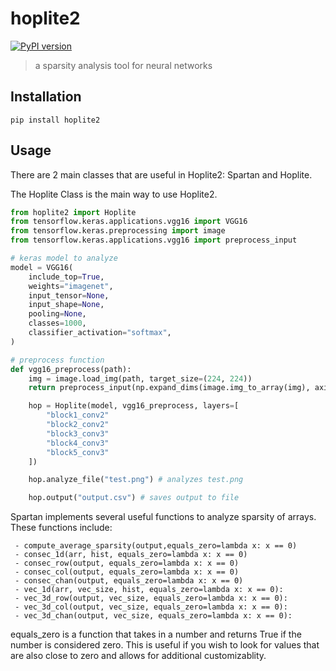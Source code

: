 # hoplite2
[![PyPI version](https://badge.fury.io/py/hoplite2.svg)](https://badge.fury.io/py/hoplite2)
> a sparsity analysis tool for neural networks

## Installation
`pip install hoplite2`


## Usage
There are 2 main classes that are useful in Hoplite2: Spartan and Hoplite.

The Hoplite Class is the main way to use Hoplite2.
```Python
from hoplite2 import Hoplite
from tensorflow.keras.applications.vgg16 import VGG16
from tensorflow.keras.preprocessing import image
from tensorflow.keras.applications.vgg16 import preprocess_input

# keras model to analyze
model = VGG16(
    include_top=True,
    weights="imagenet",
    input_tensor=None,
    input_shape=None,
    pooling=None,
    classes=1000,
    classifier_activation="softmax",
)

# preprocess function
def vgg16_preprocess(path):
    img = image.load_img(path, target_size=(224, 224))
    return preprocess_input(np.expand_dims(image.img_to_array(img), axis=0))

    hop = Hoplite(model, vgg16_preprocess, layers=[
        "block1_conv2"
        "block2_conv2"
        "block3_conv3"
        "block4_conv3"
        "block5_conv3"
    ])

    hop.analyze_file("test.png") # analyzes test.png

    hop.output("output.csv") # saves output to file
```


Spartan implements several useful functions to analyze sparsity of arrays.
These functions include:
```
 - compute_average_sparsity(output,equals_zero=lambda x: x == 0)
 - consec_1d(arr, hist, equals_zero=lambda x: x == 0)
 - consec_row(output, equals_zero=lambda x: x == 0)
 - consec_col(output, equals_zero=lambda x: x == 0)
 - consec_chan(output, equals_zero=lambda x: x == 0)
 - vec_1d(arr, vec_size, hist, equals_zero=lambda x: x == 0):
 - vec_3d_row(output, vec_size, equals_zero=lambda x: x == 0):
 - vec_3d_col(output, vec_size, equals_zero=lambda x: x == 0):
 - vec_3d_chan(output, vec_size, equals_zero=lambda x: x == 0):
```

equals_zero is a function that takes in a number and returns True if the number is considered zero. This is useful if you wish to look for values that are also close to zero and allows for additional customizablity.
